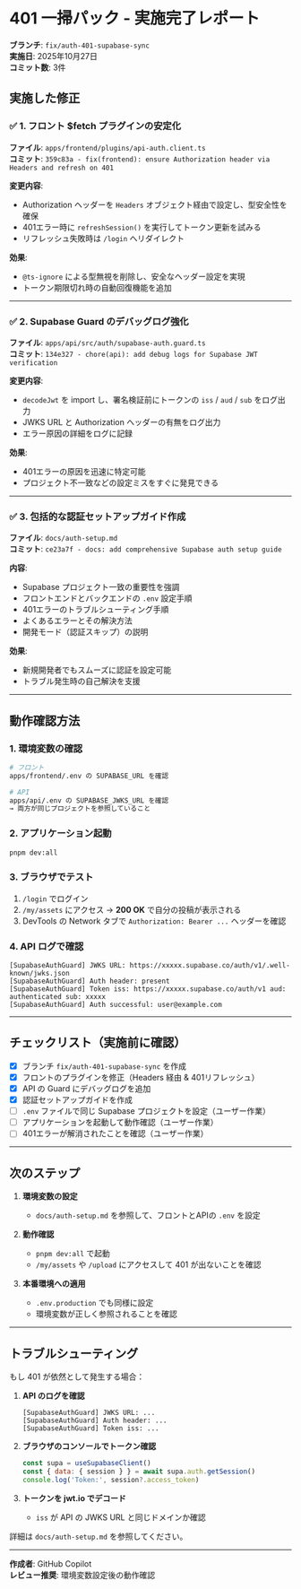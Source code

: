 # 401 一掃パック - 実施完了レポート

**ブランチ**: `fix/auth-401-supabase-sync`  
**実施日**: 2025年10月27日  
**コミット数**: 3件

## 実施した修正

### ✅ 1. フロント $fetch プラグインの安定化
**ファイル**: `apps/frontend/plugins/api-auth.client.ts`  
**コミット**: `359c83a - fix(frontend): ensure Authorization header via Headers and refresh on 401`

**変更内容**:
- Authorization ヘッダーを `Headers` オブジェクト経由で設定し、型安全性を確保
- 401エラー時に `refreshSession()` を実行してトークン更新を試みる
- リフレッシュ失敗時は `/login` へリダイレクト

**効果**:
- `@ts-ignore` による型無視を削除し、安全なヘッダー設定を実現
- トークン期限切れ時の自動回復機能を追加

---

### ✅ 2. Supabase Guard のデバッグログ強化
**ファイル**: `apps/api/src/auth/supabase-auth.guard.ts`  
**コミット**: `134e327 - chore(api): add debug logs for Supabase JWT verification`

**変更内容**:
- `decodeJwt` を import し、署名検証前にトークンの `iss` / `aud` / `sub` をログ出力
- JWKS URL と Authorization ヘッダーの有無をログ出力
- エラー原因の詳細をログに記録

**効果**:
- 401エラーの原因を迅速に特定可能
- プロジェクト不一致などの設定ミスをすぐに発見できる

---

### ✅ 3. 包括的な認証セットアップガイド作成
**ファイル**: `docs/auth-setup.md`  
**コミット**: `ce23a7f - docs: add comprehensive Supabase auth setup guide`

**内容**:
- Supabase プロジェクト一致の重要性を強調
- フロントエンドとバックエンドの `.env` 設定手順
- 401エラーのトラブルシューティング手順
- よくあるエラーとその解決方法
- 開発モード（認証スキップ）の説明

**効果**:
- 新規開発者でもスムーズに認証を設定可能
- トラブル発生時の自己解決を支援

---

## 動作確認方法

### 1. 環境変数の確認
```bash
# フロント
apps/frontend/.env の SUPABASE_URL を確認

# API
apps/api/.env の SUPABASE_JWKS_URL を確認
→ 両方が同じプロジェクトを参照していること
```

### 2. アプリケーション起動
```bash
pnpm dev:all
```

### 3. ブラウザでテスト
1. `/login` でログイン
2. `/my/assets` にアクセス → **200 OK** で自分の投稿が表示される
3. DevTools の Network タブで `Authorization: Bearer ...` ヘッダーを確認

### 4. API ログで確認
```
[SupabaseAuthGuard] JWKS URL: https://xxxxx.supabase.co/auth/v1/.well-known/jwks.json
[SupabaseAuthGuard] Auth header: present
[SupabaseAuthGuard] Token iss: https://xxxxx.supabase.co/auth/v1 aud: authenticated sub: xxxxx
[SupabaseAuthGuard] Auth successful: user@example.com
```

---

## チェックリスト（実施前に確認）

- [x] ブランチ `fix/auth-401-supabase-sync` を作成
- [x] フロントのプラグインを修正（Headers 経由 & 401リフレッシュ）
- [x] API の Guard にデバッグログを追加
- [x] 認証セットアップガイドを作成
- [ ] `.env` ファイルで同じ Supabase プロジェクトを設定（ユーザー作業）
- [ ] アプリケーションを起動して動作確認（ユーザー作業）
- [ ] 401エラーが解消されたことを確認（ユーザー作業）

---

## 次のステップ

1. **環境変数の設定**
   - `docs/auth-setup.md` を参照して、フロントとAPIの `.env` を設定
   
2. **動作確認**
   - `pnpm dev:all` で起動
   - `/my/assets` や `/upload` にアクセスして 401 が出ないことを確認

3. **本番環境への適用**
   - `.env.production` でも同様に設定
   - 環境変数が正しく参照されることを確認

---

## トラブルシューティング

もし 401 が依然として発生する場合：

1. **API のログを確認**
   ```
   [SupabaseAuthGuard] JWKS URL: ...
   [SupabaseAuthGuard] Auth header: ...
   [SupabaseAuthGuard] Token iss: ...
   ```

2. **ブラウザのコンソールでトークン確認**
   ```javascript
   const supa = useSupabaseClient()
   const { data: { session } } = await supa.auth.getSession()
   console.log('Token:', session?.access_token)
   ```

3. **トークンを jwt.io でデコード**
   - `iss` が API の JWKS URL と同じドメインか確認

詳細は `docs/auth-setup.md` を参照してください。

---

**作成者**: GitHub Copilot  
**レビュー推奨**: 環境変数設定後の動作確認
